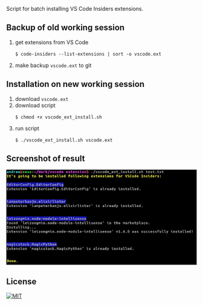 Script for batch installing VS Code Insiders extensions.

## Backup of old working session
1. get extensions from VS Code
    ```
    $ code-insiders --list-extensions | sort -o vscode.ext
    ```
2. make backup `vscode.ext` to git


## Installation on new working session
1. download `vscode.ext`
2. download script
    ```
    $ chmod +x vscode_ext_install.sh
    ```
3. run script
    ```
    $ ./vscode_ext_install.sh vscode.ext
    ```

## Screenshot of result
<p align="center"><img src="https://github.com/ondrej-tucek/vscode-extensions-install/blob/master/screenshot.png?raw=true" /></p>

## License
[![MIT](https://img.shields.io/packagist/l/doctrine/orm.svg)](https://github.com/ondrej-tucek/vscode-extensions-install/blob/master/LICENSE)

